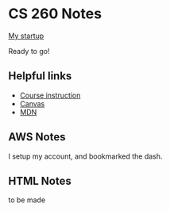 # CS 260 Notes

[My startup](https://simon.cs260.click)

Ready to go!

## Helpful links

- [Course instruction](https://github.com/webprogramming260)
- [Canvas](https://byu.instructure.com)
- [MDN](https://developer.mozilla.org)

## AWS Notes

I setup my account, and bookmarked the dash.

## HTML Notes

to be made
